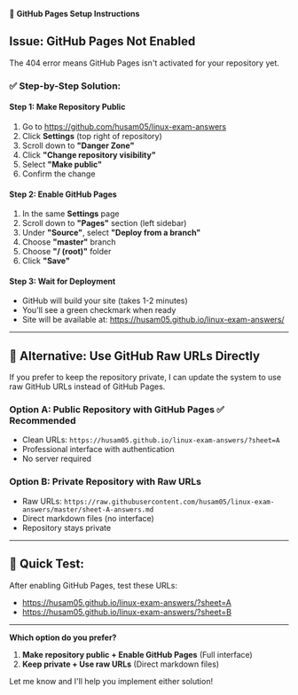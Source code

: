 🔧 **GitHub Pages Setup Instructions**

## Issue: GitHub Pages Not Enabled

The 404 error means GitHub Pages isn't activated for your repository yet.

### ✅ **Step-by-Step Solution:**

#### **Step 1: Make Repository Public**
1. Go to https://github.com/husam05/linux-exam-answers
2. Click **Settings** (top right of repository)
3. Scroll down to **"Danger Zone"** 
4. Click **"Change repository visibility"**
5. Select **"Make public"**
6. Confirm the change

#### **Step 2: Enable GitHub Pages**
1. In the same **Settings** page
2. Scroll down to **"Pages"** section (left sidebar)
3. Under **"Source"**, select **"Deploy from a branch"**
4. Choose **"master"** branch
5. Choose **"/ (root)"** folder
6. Click **"Save"**

#### **Step 3: Wait for Deployment**
- GitHub will build your site (takes 1-2 minutes)
- You'll see a green checkmark when ready
- Site will be available at: https://husam05.github.io/linux-exam-answers/

---

## 🎯 **Alternative: Use GitHub Raw URLs Directly**

If you prefer to keep the repository private, I can update the system to use raw GitHub URLs instead of GitHub Pages.

### **Option A: Public Repository with GitHub Pages** ✅ Recommended
- Clean URLs: `https://husam05.github.io/linux-exam-answers/?sheet=A`
- Professional interface with authentication
- No server required

### **Option B: Private Repository with Raw URLs**
- Raw URLs: `https://raw.githubusercontent.com/husam05/linux-exam-answers/master/sheet-A-answers.md`
- Direct markdown files (no interface)
- Repository stays private

---

## 📱 **Quick Test:**

After enabling GitHub Pages, test these URLs:
- https://husam05.github.io/linux-exam-answers/?sheet=A
- https://husam05.github.io/linux-exam-answers/?sheet=B

---

**Which option do you prefer?**
1. **Make repository public + Enable GitHub Pages** (Full interface)
2. **Keep private + Use raw URLs** (Direct markdown files)

Let me know and I'll help you implement either solution!